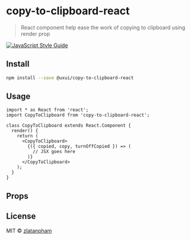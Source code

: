 # copy-to-clipboard-react

> React component help ease the work of copying to clipboard using render prop

[![JavaScript Style Guide](https://img.shields.io/badge/code_style-standard-brightgreen.svg)](https://standardjs.com)

## Install

```bash
npm install --save @uxui/copy-to-clipboard-react
```

## Usage

```tsx
import * as React from 'react';
import CopyToClipboard from 'copy-to-clipboard-react';

class CopyToClipboard extends React.Component {
  render() {
    return (
      <CopyToClipboard>
        {({ copied, copy, turnOffCopied }) => (
          // JSX goes here
        )}
      </CopyToClipboard>
    );
  }
}
```

## Props

## License

MIT © [zlatanpham](https://github.com/zlatanpham)
